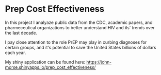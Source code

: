 # Prep Cost Effectiveness

In this project I analyaze public data from the CDC, academic papers, and pharmeceutical 
organizations to better understand HIV and its' trends over the last decade. 

I pay close attention to the role PrEP may play in curbing diagnoses for certain groups, 
and it's potential to save the United States billions of dollars each year.

My shiny application can be found here:
https://john-morse.shinyapps.io/prep_cost_effectiveness/

